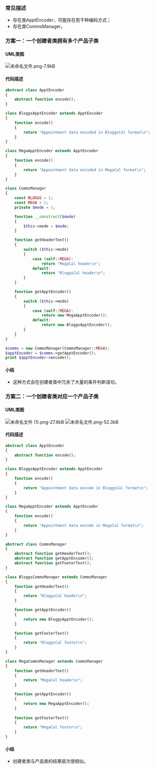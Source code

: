 ### 常见描述
* 存在类ApptEncoder，可能存在若干种编码方式；
* 存在类CommsManager。

### 方案一：一个创建者类拥有多个产品子类

#### UML类图
![未命名文件.png-7.9kB][1]

#### 代码描述
```php
abstract class ApptEncoder
{
    abstract function encode();
}

class BloggsApptEncoder extends ApptEncoder
{
    function encode()
    {
        return "Appointment data encoded in BloggsCal format\n";
    }
}

class MegaApptEncoder extends ApptEncoder
{
    function encode()
    {
        return "Appointment data encoded in MegaCal format\n";
    }
}

class CommsManager
{
    const BLOGGS = 1;
    const MEGA = 2;
    private $mode = 1;

    function __construct($mode)
    {
        $this->mode = $mode;
    }

    function getHeaderText()
    {
        switch ($this->mode)
        {
            case (self::MEGA):
                return "MegaCal header\n";
            default:
                return "BloggsCal header\n";
        }
    }

    function getApptEncoder()
    {
        switch ($this->mode)
        {
            case (self::MEGA):
                return new MegaApptEncoder();
            default:
                return new BloggsApptEncoder();
        }
    }
}

$comms = new CommsManager(CommsManager::MEGA);
$apptEncoder = $comms->getApptEncoder();
print $apptEncoder->encode();
```

#### 小结
* 这种方式会在创建者类中冗余了大量的条件判断语句。

### 方案二：一个创建者类对应一个产品子类

#### UML类图
![未命名文件 (1).png-27.8kB][2]
![未命名文件.png-52.3kB][3]

#### 代码描述
```php
abstract class ApptEncoder
{
    abstract function encode();
}

class BloggsApptEncoder extends ApptEncoder
{
    function encode()
    {
        return "Appointment data encode in BloggsCal format\n";
    }
}

class MegaApptEncoder extends ApptEncoder
{
    function encode()
    {
        return "Appointment data encode in MegaCal format\n";
    }
}

abstract class CommsManager
{
    abstract function getHeaderText();
    abstract function getApptEncoder();
    abstract function getFooterText();
}

class BloggsCommsManager extends CommsManager
{
    function getHeaderText()
    {
        return "BloggsCal header\n";
    }

    function getApptEncoder()
    {
        return new BloggsApptEncoder();
    }

    function getFooterText()
    {
        return "BloggsCal footer\n";
    }
}

class MegaCommsManager extends CommsManager
{
    function getHeaderText()
    {
        return "MegaCal header\n";
    }

    function getApptEncoder()
    {
        return new MegaApptEncoder();
    }
    
    function getFooterText()
    {
        return "MegaCal footer\n";
    }
}
```

#### 小结
* 创建者类与产品类的结果层次很相似。

  [1]: http://static.zybuluo.com/Minc0/hxwwru8ftnph3630kbwy1va8/%E6%9C%AA%E5%91%BD%E5%90%8D%E6%96%87%E4%BB%B6.png 
  [2]: http://static.zybuluo.com/Minc0/60ok4ki4oywzonhpro2ioj9m/%E6%9C%AA%E5%91%BD%E5%90%8D%E6%96%87%E4%BB%B6%20%281%29.png
  [3]: http://static.zybuluo.com/Minc0/gklpzym8cm9j8vyiuuikru7a/%E6%9C%AA%E5%91%BD%E5%90%8D%E6%96%87%E4%BB%B6.png